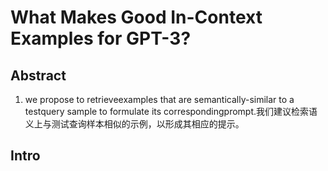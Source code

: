 # What Makes Good In-Context Examples for GPT-3?

## Abstract

1. we propose to retrieveexamples that are semantically-similar to a testquery sample to formulate its correspondingprompt.我们建议检索语义上与测试查询样本相似的示例，以形成其相应的提示。

## Intro



